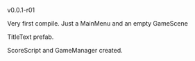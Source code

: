 v0.0.1-r01

Very first compile. Just a MainMenu and an empty GameScene

TitleText prefab.

ScoreScript and GameManager created.